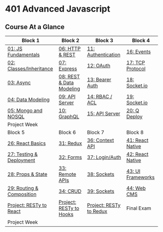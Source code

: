 # 401 Advanced Javascript

## Course At a Glance
| Block 1                            | Block 2                     | Block 3                     | Block 4                     |
|------------------------------------|-----------------------------|-----------------------------|-----------------------------|
| [01: JS Fundamentals](./class-01/README.md)     | [06: HTTP & REST](./class-06/README.md)  | [11: Authentication](./class-11/README.md) | [ 16: Events](./class-16/README.md) |
| [02: Classes/Inheritance](./class-02/README.md) | [07: Express](./class-07/README.md) | [12: OAuth](./class-12/README.md) | [17: TCP Protocol](./class-17/README.md) |
| [03: Async](./class-03/README.md)               | [08: REST & Data Modeling](./class-08/README.md) | [13: Bearer Auth](./class-13/README.md) | [18: Socket.io](./class-18/README.md) |
| [04: Data Modeling](./class-04/README.md)       | [09: API Server](./class-09/README.md) | [14: RBAC / ACL](./class-14/README.md) | [19: Socket.io](./class-19/README.md) |
| [05: Mongo and NOSQL](class-05/README.md)        | [10: GraphQL](class-10/README.md) | [15: API Server](class-15/README.md) | [20: Q Deploy](class-20/README.md) |
| Project Week                       |                             |                             |                             |
| Block 5                            | Block 6                     | Block 7                     | Block 8                     |
| [26: React Basics](./class-26/README.md)        | [31: Redux](./class-31/README.md) | [36: Context API](./class-36/README.md) | [41: React Native](./class-40/README.md) |
| [27: Testing & Deployment](./class-27/README.md)        | [32: Forms](./class-32/README.md) | [37: Login/Auth](./class-37/README.md) | [42: React Native](./class-41/README.md) |
| [28: Props & State](./class-28/README.md)        | [33: Remote APIs](./class-33/README.md) | [38: Sockets](./class-38/README.md) | [43: UI Frameworks](./class-42/README.md) |
| [29: Routing & Composition](./class-29/README.md)        | [34: CRUD](./class-34/README.md) | [39: Sockets](./class-39/README.md) | [44: Web CMS](./class-43/README.md) |
| [Project: RESTy to React](class-30/README.md)        | [Project: RESTy to Hooks](class-35/README.md) | [Project: RESTy to Redux](class-40/README.md) | Final Exam |
| Project Week                       |                             |                             |                             |


